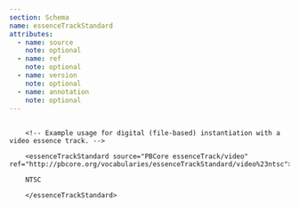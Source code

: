 ```yaml
---
section: Schema
name: essenceTrackStandard
attributes:
  - name: source
    note: optional
  - name: ref
    note: optional
  - name: version
    note: optional
  - name: annotation
    note: optional
---
```


<pre>
  <code>
    &lt;!-- Example usage for digital (file-based) instantiation with a video essence track. --&gt;<br>
    &lt;essenceTrackStandard source=&quot;PBCore essenceTrack/video&quot; ref=&quot;http://pbcore.org/vocabularies/essenceTrackStandard/video%23ntsc&quot;&gt;<br>
    NTSC<br>
    &lt;/essenceTrackStandard&gt;<br>
  </code>
</pre>
